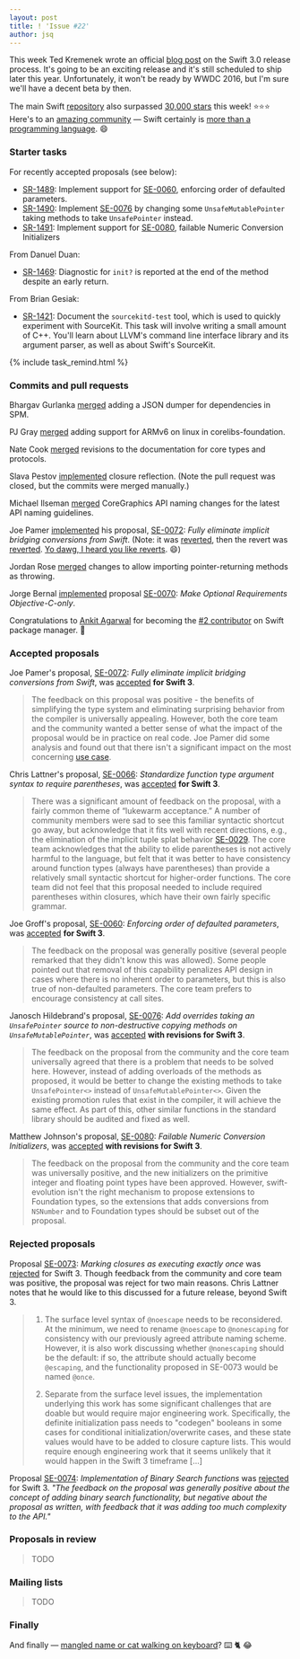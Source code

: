 ```yaml
---
layout: post
title: ! 'Issue #22'
author: jsq
---
```


This week Ted Kremenek wrote an official [blog post](https://swift.org/blog/swift-3-0-release-process/) on the Swift 3.0 release process. It's going to be an exciting release and it's still scheduled to ship later this year. Unfortunately, it won't be ready by WWDC 2016, but I'm sure we'll have a decent beta by then.

The main Swift [repository](https://github.com/apple/swift) also surpassed [30,000 stars](https://github.com/apple/swift/stargazers) this week! ⭐️⭐️⭐️ Here's to an [amazing community](https://twitter.com/clattner_llvm/status/730613965995139072) &mdash; Swift certainly is [more than a programming language](https://speakerdeck.com/jessesquires/contributing-to-open-source-swift?slide=35). 😄

<!--excerpt-->

### Starter tasks

For recently accepted proposals (see below):

- [SR-1489](https://bugs.swift.org/browse/SR-1489): Implement support for [SE-0060](https://github.com/apple/swift-evolution/blob/master/proposals/0060-defaulted-parameter-order.md), enforcing order of defaulted parameters.
- [SR-1490](https://bugs.swift.org/browse/SR-1490): Implement [SE-0076](https://github.com/apple/swift-evolution/blob/master/proposals/0076-copying-to-unsafe-mutable-pointer-with-unsafe-pointer-source.md) by changing some `UnsafeMutablePointer` taking methods to take `UnsafePointer` instead.
- [SR-1491](https://bugs.swift.org/browse/SR-1491): Implement support for [SE-0080](https://github.com/apple/swift-evolution/blob/master/proposals/0080-failable-numeric-initializers.md), failable Numeric Conversion Initializers

From Danuel Duan:

- [SR-1469](https://bugs.swift.org/browse/SR-1469): Diagnostic for `init?` is reported at the end of the method despite an early return.

From Brian Gesiak:

- [SR-1421](https://bugs.swift.org/browse/SR-1421): Document the `sourcekitd-test` tool, which is used to quickly experiment with SourceKit. This task will involve writing a small amount of C++. You'll learn about LLVM's command line interface library and its argument parser, as well as about Swift's SourceKit.

{% include task_remind.html %}

### Commits and pull requests

Bhargav Gurlanka [merged](https://github.com/apple/swift-package-manager/pull/315) adding a JSON dumper for dependencies in SPM.

PJ Gray [merged](https://github.com/apple/swift-corelibs-foundation/pull/352) adding support for ARMv6 on linux in corelibs-foundation.

Nate Cook [merged](https://github.com/apple/swift/pull/2429) revisions to the documentation for core types and protocols.

Slava Pestov [implemented](https://github.com/apple/swift/pull/2452) closure reflection. (Note the pull request was closed, but the commits were merged manually.)

Michael Ilseman [merged](https://github.com/apple/swift/pull/2434) CoreGraphics API naming changes for the latest API naming guidelines.

Joe Pamer [implemented](https://github.com/apple/swift/pull/2419) his proposal, [SE-0072](https://github.com/apple/swift-evolution/blob/master/proposals/0072-eliminate-implicit-bridging-conversions.md): *Fully eliminate implicit bridging conversions from Swift*. (Note: it was [reverted](https://github.com/apple/swift/pull/2440), then the revert was [reverted](https://github.com/apple/swift/pull/2441). [Yo dawg, I heard you like reverts](https://cdn.meme.am/instances/500x/58010858.jpg). 😄)

Jordan Rose [merged](https://github.com/apple/swift/pull/2420) changes to allow importing pointer-returning methods as throwing.

Jorge Bernal [implemented](https://github.com/apple/swift/pull/2423) proposal [SE-0070](https://github.com/apple/swift-evolution/blob/master/proposals/0070-optional-requirements.md): *Make Optional Requirements Objective-C-only*.

Congratulations to [Ankit Agarwal](https://twitter.com/aciidb0mb3r/status/729696879034798082) for becoming the [#2 contributor](https://github.com/apple/swift-package-manager/graphs/contributors) on Swift package manager. 👏

### Accepted proposals

Joe Pamer's proposal, [SE-0072](https://github.com/apple/swift-evolution/blob/master/proposals/0072-eliminate-implicit-bridging-conversions.md): *Fully eliminate implicit bridging conversions from Swift*, was [accepted](https://lists.swift.org/pipermail/swift-evolution-announce/2016-May/000137.html) **for Swift 3**.

> The feedback on this proposal was positive - the benefits of simplifying the type system and eliminating surprising behavior from the compiler is universally appealing.  However, both the core team and the community wanted a better sense of what the impact of the proposal would be in practice on real code.  Joe Pamer did some analysis and found out that there isn't a significant impact on the most concerning [use case](https://lists.swift.org/pipermail/swift-evolution/Week-of-Mon-20160502/016644.html).

Chris Lattner's proposal, [SE-0066](https://github.com/apple/swift-evolution/blob/master/proposals/0066-standardize-function-type-syntax.md): *Standardize function type argument syntax to require parentheses*, was [accepted](https://lists.swift.org/pipermail/swift-evolution-announce/2016-May/000138.html) **for Swift 3**.

> There was a significant amount of feedback on the proposal, with a fairly common theme of “lukewarm acceptance.” A number of community members were sad to see this familiar syntactic shortcut go away, but acknowledge that it fits well with recent directions, e.g., the elimination of the implicit tuple splat behavior [SE-0029](https://github.com/apple/swift-evolution/blob/master/proposals/0029-remove-implicit-tuple-splat.md). The core team acknowledges that the ability to elide parentheses is not actively harmful to the language, but felt that it was better to have consistency around function types (always have parentheses) than provide a relatively small syntactic shortcut for higher-order functions. The core team did not feel that this proposal needed to include required parentheses within closures, which have their own fairly specific grammar.

Joe Groff's proposal, [SE-0060](https://github.com/apple/swift-evolution/blob/master/proposals/0060-defaulted-parameter-order.md): *Enforcing order of defaulted parameters*, was [accepted](https://lists.swift.org/pipermail/swift-evolution-announce/2016-May/000146.html) **for Swift 3**.

> The feedback on the proposal was generally positive (several people remarked that they didn't know this was allowed). Some people pointed out that removal of this capability penalizes API design in cases where there is no inherent order to parameters, but this is also true of non-defaulted parameters. The core team prefers to encourage consistency at call sites.

Janosch Hildebrand's proposal, [SE-0076](https://github.com/apple/swift-evolution/blob/master/proposals/0076-copying-to-unsafe-mutable-pointer-with-unsafe-pointer-source.md): *Add overrides taking an `UnsafePointer` source to non-destructive copying methods on `UnsafeMutablePointer`*, was [accepted](https://lists.swift.org/pipermail/swift-evolution-announce/2016-May/000149.html) **with revisions for Swift 3**.

>The feedback on the proposal from the community and the core team universally agreed that there is a problem that needs to be solved here.  However, instead of adding overloads of the methods as proposed, it would be better to change the existing methods to take `UnsafePointer<>` instead of `UnsafeMutablePointer<>`. Given the existing promotion rules that exist in the compiler, it will achieve the same effect.  As part of this, other similar functions in the standard library should be audited and fixed as well.

Matthew Johnson's proposal, [SE-0080](https://github.com/apple/swift-evolution/blob/master/proposals/0080-failable-numeric-initializers.md): *Failable Numeric Conversion Initializers*, was [accepted](https://lists.swift.org/pipermail/swift-evolution-announce/2016-May/000150.html) **with revisions for Swift 3**.

> The feedback on the proposal from the community and the core team was universally positive, and the new initializers on the primitive integer and floating point types have been approved.  However, swift-evolution isn't the right mechanism to propose extensions to Foundation types, so the extensions that adds conversions from `NSNumber` and to Foundation types should be subset out of the proposal.

### Rejected proposals

Proposal [SE-0073](https://github.com/apple/swift-evolution/blob/master/proposals/0073-noescape-once.md): *Marking closures as executing exactly once* was [rejected](https://lists.swift.org/pipermail/swift-evolution-announce/2016-May/000147.html) for Swift 3. Though feedback from the community and core team was positive, the proposal was reject for two main reasons. Chris Lattner notes that he would like to this discussed for a future release, beyond Swift 3.

> 1. The surface level syntax of `@noescape` needs to be reconsidered.  At the minimum, we need to rename `@noescape` to `@nonescaping` for consistency with our previously agreed attribute naming scheme.  However, it is also work discussing whether `@nonescaping` should be the default: if so, the attribute should actually become `@escaping`, and the functionality proposed in SE-0073 would be named `@once`.
>
> 2. Separate from the surface level issues, the implementation underlying this work has some significant challenges that are doable but would require major engineering work.  Specifically, the definite initialization pass needs to "codegen" booleans in some cases for conditional initialization/overwrite cases, and these state values would have to be added to closure capture lists.  This would require enough engineering work that it seems unlikely that it would happen in the Swift 3 timeframe [...]

Proposal [SE-0074](https://github.com/apple/swift-evolution/blob/master/proposals/0074-binary-search.md): *Implementation of Binary Search functions* was [rejected](https://lists.swift.org/pipermail/swift-evolution-announce/2016-May/000148.html) for Swift 3. *"The feedback on the proposal was generally positive about the concept of adding binary search functionality, but negative about the proposal as written, with feedback that it was adding too much complexity to the API."*

### Proposals in review

> TODO

### Mailing lists

> TODO

### Finally

And finally &mdash; [mangled name or cat walking on keyboard](https://twitter.com/jckarter/status/730123662729170944)? ⌨️ 🐈 😂
